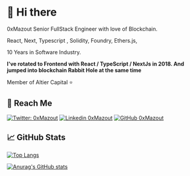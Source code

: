 # 👋 Hi there  
<!-- <img align="right" width="200" src="https://media.giphy.com/media/ccaxjiC5xB27yewpLo/giphy.gif"> -->

0xMazout Senior FullStack Engineer with love of Blockchain.

React, Next, Typescript , Solidity, Foundry, Ethers.js,

10 Years in Software Industry.

**I've rotated to Frontend with React / TypeScript / NextJs in 2018. 
And jumped into blockchain Rabbit Hole at the same time**

Member of Altier Capital ⭐




## 🎯 Reach Me 

[![Twitter: 0xMazout](https://img.shields.io/twitter/follow/0xMazout?style=social)](https://twitter.com/0xMazout)
[![Linkedin 0xMazout](https://img.shields.io/badge/Let%27s%20connect-0077B5?&logo=linkedin&style=flat)](https://www.linkedin.com/in/lucas-fabre-info/)
[![GitHub 0xMazout](https://img.shields.io/github/followers/0xMazout?label=follow%20me&style=social)](https://github.com/0xMazout)
<!-- <br><br> -->


## &#x1f4c8; GitHub Stats

[![Top Langs](https://github-readme-stats.vercel.app/api/top-langs/?username=0xMazout&layout=compact&hide=HTML,CSS)](#)

[![Anurag's GitHub stats](https://github-readme-stats.vercel.app/api?username=0xMazout&count_private=true&show_icons=true&theme=tokyonight&hide=issues&#gh-light-mode-only)](https://github.com/anuraghazra/github-readme-stats#gh-light-mode-only)
